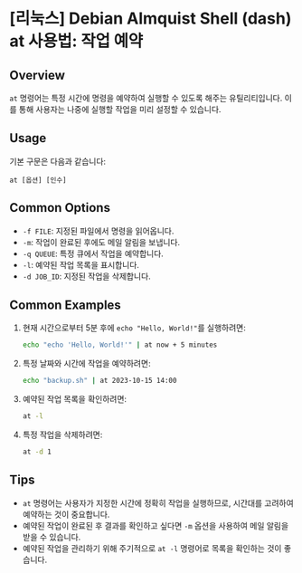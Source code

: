 # [리눅스] Debian Almquist Shell (dash) at 사용법: 작업 예약

## Overview
`at` 명령어는 특정 시간에 명령을 예약하여 실행할 수 있도록 해주는 유틸리티입니다. 이를 통해 사용자는 나중에 실행할 작업을 미리 설정할 수 있습니다.

## Usage
기본 구문은 다음과 같습니다:

```
at [옵션] [인수]
```

## Common Options
- `-f FILE`: 지정된 파일에서 명령을 읽어옵니다.
- `-m`: 작업이 완료된 후에도 메일 알림을 보냅니다.
- `-q QUEUE`: 특정 큐에서 작업을 예약합니다.
- `-l`: 예약된 작업 목록을 표시합니다.
- `-d JOB_ID`: 지정된 작업을 삭제합니다.

## Common Examples
1. 현재 시간으로부터 5분 후에 `echo "Hello, World!"`를 실행하려면:
   ```bash
   echo "echo 'Hello, World!'" | at now + 5 minutes
   ```

2. 특정 날짜와 시간에 작업을 예약하려면:
   ```bash
   echo "backup.sh" | at 2023-10-15 14:00
   ```

3. 예약된 작업 목록을 확인하려면:
   ```bash
   at -l
   ```

4. 특정 작업을 삭제하려면:
   ```bash
   at -d 1
   ```

## Tips
- `at` 명령어는 사용자가 지정한 시간에 정확히 작업을 실행하므로, 시간대를 고려하여 예약하는 것이 중요합니다.
- 예약된 작업이 완료된 후 결과를 확인하고 싶다면 `-m` 옵션을 사용하여 메일 알림을 받을 수 있습니다.
- 예약된 작업을 관리하기 위해 주기적으로 `at -l` 명령어로 목록을 확인하는 것이 좋습니다.
